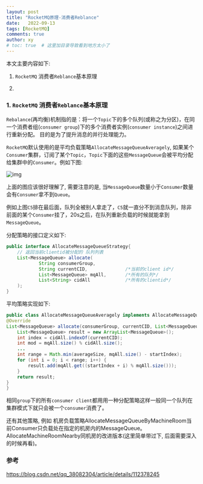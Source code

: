 ```yaml
---
layout: post
title: "RocketMQ原理-消费者Reblance"
date:   2022-09-13
tags: [RocketMQ]
comments: true
author: xy
# toc: true  # 这里加目录导致看到地方太小了
---
```


本文主要内容如下:



1. `RocketMQ` 消费者`Reblance`基本原理

2. 


### 1. `RocketMQ` 消费者`Reblance`基本原理

`Rebalance`(再均衡)机制指的是：将一个`Topic`下的多个队列(或称之为分区)，在同一个消费者组(`consumer group`)下的多个消费者实例(`consumer instance`)之间进行重新分配。 目的是为了提升消息的并行处理能力。

`RocketMQ`默认使用的是平均负载策略`AllocateMessageQueueAveragely`, 如果某个`Consumer`集群，订阅了某个`Topic`，`Topic`下面的这些`MessageQueue`会被平均分配给集群中的`Consumer`。例如下图:

![img](../images/rocketmq.assests/consumer_blance_1.png)

上面的图应该很好理解了, 需要注意的是, 当`MessageQueue`数量小于`Consumer`数量会有`Consumer`拿不到`Queue`。

例如上图`C5`排在最后面，队列全被别人拿走了，`C5`就一直分不到消息队列，除非前面的某个`Consumer`挂了，20s之后，在队列重新负载的时候就能拿到`MessageQueue`。

分配策略的接口定义如下:

```java
public interface AllocateMessageQueueStrategy{
    // 返回当前clientid被分配的 队列列表
    List<MessageQueue> allocate(
            String consumerGroup,
            String currentCID,              /*当前的client id*/
            List<MessageQueue> mqAll,       /*所有的队列*/
            List<String> cidAll             /*所有的clientid*/
    );
}
```

平均策略实现如下:

```java
public class AllocateMessageQueueAveragely implements AllocateMessageQueueStrategy {
@Override
List<MessageQueue> allocate(consumerGroup, currentCID, List<MessageQueue> mqAll,List<String> cidAll){
    List<MessageQueue> result = new ArrayList<MessageQueue>();
    int index = cidAll.indexOf(currentCID);
    int mod = mqAll.size() % cidAll.size();
    ...
    int range = Math.min(averageSize, mqAll.size() - startIndex);
    for (int i = 0; i < range; i++) {
        result.add(mqAll.get((startIndex + i) % mqAll.size()));
    }
    return result;
}
}
```

相同`group`下的所有`consumer client`都用用一种分配策略这样一般同一个队列在集群模式下就只会被一个`consumer`消费了。

还有其他策略, 例如 机房负载策略AllocateMessageQueueByMachineRoom当前Consumer只负载处在指定的机房内的MessageQueue。 AllocateMachineRoomNearby同机房的改进版本(这里简单带过下, 后面需要深入的时候再看)。



### 参考

https://blog.csdn.net/qq_38082304/article/details/112378245
